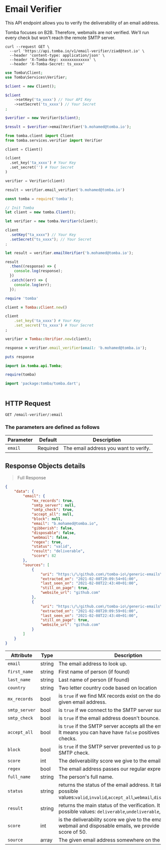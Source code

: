# Email Verifier

This API endpoint allows you to verify the deliverability of an email address.

Tomba focuses on B2B. Therefore, webmails are not verified. We'll run every check but won't reach the remote SMTP server.

```shell
curl --request GET \
  --url 'https://api.tomba.io/v1/email-verifier/ziad@test.io' \
  --header 'content-type: application/json' \
  --header 'X-Tomba-Key: xxxxxxxxxxxxx' \
  --header 'X-Tomba-Secret: ts_xxxx'
```

```php
use Tomba\Client;
use Tomba\Services\Verifier;

$client = new Client();

$client
    ->setKey('ta_xxxx') // Your API Key
    ->setSecret('ts_xxxx') // Your Secret
;

$verifier = new Verifier($client);

$result = $verifier->emailVerifier('b.mohamed@tomba.io');

```

```python
from tomba.client import Client
from tomba.services.verifier import Verifier

client = Client()

(client
  .set_key('ta_xxxx') # Your Key
  .set_secret('') # Your Secret
)

verifier = Verifier(client)

result = verifier.email_verifier('b.mohamed@tomba.io')

```

```javascript
const tomba = require('tomba');

// Init Tomba
let client = new tomba.Client();

let verifier = new tomba.Verifier(client);

client
  .setKey("ta_xxxx") // Your Key
  .setSecret("ts_xxxx"); // Your Secret
;

let result = verifier.emailVerifier('b.mohamed@tomba.io');

result
  .then((response) => {
    console.log(response);
  })
  .catch((err) => {
    console.log(err);
  });

```

```ruby
require 'tomba'

client = Tomba::Client.new()

client
    .set_key('ta_xxxx') # Your Key
    .set_secret('ts_xxxx') # Your Secret
;

verifier = Tomba::Verifier.new(client);

response = verifier.email_verifier(email: 'b.mohamed@tomba.io');

puts response

```

```java
import io.tomba.api.Tomba;

```

```r
require(tomba)

```

```dart
import 'package:tomba/tomba.dart';

```

```powershell

```

## HTTP Request

`GET /email-verifier/:email`

### The parameters are defined as follows

| Parameter | Default  | Description                           |
| --------- | -------- | ------------------------------------- |
| `email`   | Required | The email address you want to verify. |

## Response  Objects details

> Full Response

```json
{
    "data": {
        "email": {
            "mx_records": true,
            "smtp_server": null,
            "smtp_check": true,
            "accept_all": null,
            "block": null,
            "email": "b.mohamed@tomba.io",
            "gibberish": false,
            "disposable": false,
            "webmail": false,
            "regex": true,
            "status": "valid",
            "result": "deliverable",
            "score": 82
        },
        "sources": [
            {
                "uri": "https:\/\/github.com\/tomba-io\/generic-emails\/blob\/084fc1a63d3cdaf9a34f255bedc2baea49a8e8b9\/src\/lib\/validation\/hash.ts",
                "extracted_on": "2021-02-08T20:09:54+01:00",
                "last_seen_on": "2021-02-08T22:43:40+01:00",
                "still_on_page": true,
                "website_url": "github.com"
            },
            {
                "uri": "https:\/\/github.com\/tomba-io\/generic-emails\/blame\/084fc1a63d3cdaf9a34f255bedc2baea49a8e8b9\/src\/lib\/validation\/hash.ts",
                "extracted_on": "2021-02-08T20:09:59+01:00",
                "last_seen_on": "2021-02-08T22:43:40+01:00",
                "still_on_page": true,
                "website_url": "github.com"
            }
        ]
    }
}
```

| Attribute     | Type   | Description                                                                                                                                  |
| ------------- | ------ | -------------------------------------------------------------------------------------------------------------------------------------------- |
| `email`       | string | The email address to look up.                                                                                                                |
| `first_name`  | string | First name of person (if found)                                                                                                              |
| `last_name`   | string | Last name of person (if found)                                                                                                               |
| `country`     | string | Two letter country code based on location                                                                                                    |
| `mx_records`  | bool   | is `true` if we find MX records exist on the domain of the given email address.                                                              |
| `smtp_server` | bool   | is `true` if we connect to the SMTP server successfully.                                                                                     |
| `smtp_check`  | bool   | is `true` if the email address doesn't bounce.                                                                                               |
| `accept_all`  | bool   | is `true` if the SMTP server accepts all the email addresses. It means you can have have `false` positives on SMTP checks.                   |
| `block`       | bool   | is `true` if the SMTP server prevented us to perform the SMTP check.                                                                         |
| `score`       | int    | The deliverability score we give to the email address.                                                                                       |
| `regex`       | bool   | The email address passes our regular expression.                                                                                             |
| `full_name`   | string | The person's full name.                                                                                                                      |
| `status`      | string | returns the status of the email address. It takes 1 out of 6 possible values:`valid`,`invalid`,`accept_all`,`webmail`,`disposable`,`unknown` |
| `result`      | string | returns the main status of the verification. It takes 1 out of 3 possible values: `deliverable`,`undeliverable`,`risky`                      |
| `score`       | int    | is the deliverability score we give to the email address. For webmail and disposable emails, we provide an arbitrary score of 50.            |
| `source`      | array  | The given email address somewhere on the web                                                                                                 |
